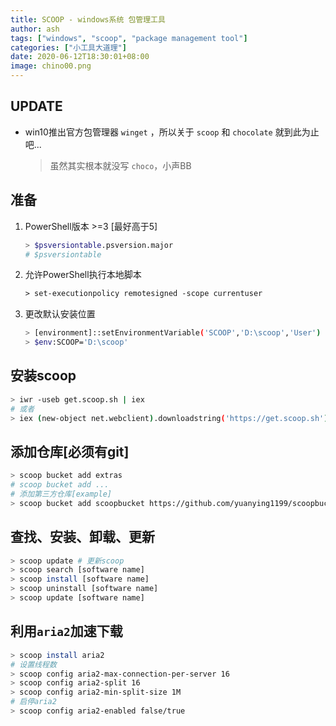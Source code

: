 ```yaml
---
title: SCOOP - windows系统 包管理工具
author: ash
tags: ["windows", "scoop", "package management tool"]
categories: ["小工具大道理"]
date: 2020-06-12T18:30:01+08:00
image: chino00.png
---
```


## UPDATE

* win10推出官方包管理器 `winget` ，所以关于 `scoop` 和 `chocolate` 就到此为止吧...
    > 虽然其实根本就没写 `choco`，小声BB

## 准备

1. PowerShell版本 >=3 [最好高于5]

    ```sh
    > $psversiontable.psversion.major
    # $psversiontable
    ```

2. 允许PowerShell执行本地脚本

    ```ps
    > set-executionpolicy remotesigned -scope currentuser
    ```

3. 更改默认安装位置

    ```sh
    > [environment]::setEnvironmentVariable('SCOOP','D:\scoop','User')
    > $env:SCOOP='D:\scoop'
    ```

## 安装scoop

```sh
> iwr -useb get.scoop.sh | iex
# 或者
> iex (new-object net.webclient).downloadstring('https://get.scoop.sh')
```

## 添加仓库[必须有git]

```sh
> scoop bucket add extras
# scoop bucket add ...
# 添加第三方仓库[example]
> scoop bucket add scoopbucket https://github.com/yuanying1199/scoopbucket
```

## 查找、安装、卸载、更新

```sh
> scoop update # 更新scoop
> scoop search [software name]
> scoop install [software name]
> scoop uninstall [software name]
> scoop update [software name]
```

## 利用`aria2`加速下载

```sh
> scoop install aria2
# 设置线程数
> scoop config aria2-max-connection-per-server 16
> scoop config aria2-split 16
> scoop config aria2-min-split-size 1M
# 启停aria2
> scoop config aria2-enabled false/true
```
